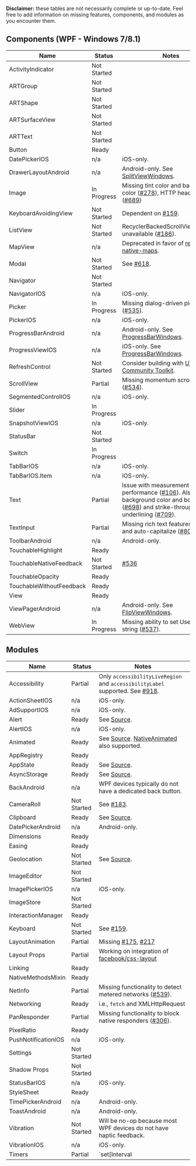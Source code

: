 **Disclaimer:** these tables are not necessarily complete or up-to-date. Feel free to add information on missing features, components, and modules as you encounter them.

## Components (WPF - Windows 7/8.1)

| Name | Status | Notes |
|------|--------|-------------|
| ActivityIndicator | Not Started |  |
| ARTGroup | Not Started |  |
| ARTShape | Not Started |  |
| ARTSurfaceView | Not Started |  |
| ARTText | Not Started |  |
| Button | Ready |  |
| DatePickerIOS | n/a | iOS-only. |
| DrawerLayoutAndroid | n/a | Android-only. See [SplitViewWindows](../ReactWindows/ReactNative/Views/Split/ReactSplitViewManager.cs). |
| Image | In Progress | Missing tint color and background color ([#278](https://github.com/ReactWindows/react-native-windows/issues/278)), HTTP headers ([#689](https://github.com/ReactWindows/react-native-windows/issues/689)) |
| KeyboardAvoidingView | Not Started | Dependent on [#159](https://github.com/ReactWindows/react-native-windows/issues/159). |
| ListView | Not Started | RecyclerBackedScrollViewManager unavailable ([#186](https://github.com/ReactWindows/react-native-windows/issues/186)). |
| MapView | n/a | Deprecated in favor of [react-native-maps](https://github.com/airbnb/react-native-maps). |
| Modal | Not Started | See [#618](https://github.com/ReactWindows/react-native-windows/issues/618). |
| Navigator | Not Started |  |
| NavigatorIOS | n/a | iOS-only. |
| Picker | In Progress | Missing dialog-driven picker ([#535](https://github.com/ReactWindows/react-native-windows/issues/535)). |
| PickerIOS | n/a | iOS-only. |
| ProgressBarAndroid | n/a | Android-only. See [ProgressBarWindows](../ReactWindows/ReactNative/Views/Progress/ReactProgressBarViewManager.cs). |
| ProgressViewIOS | n/a | iOS-only. See [ProgressBarWindows](../ReactWindows/ReactNative/Views/Progress/ReactProgressBarViewManager.cs). |
| RefreshControl | Not Started | Consider building with [UWP Community Toolkit](https://github.com/Microsoft/UWPCommunityToolkit/tree/dev/Microsoft.Toolkit.Uwp.UI.Controls/PullToRefreshListView). |
| ScrollView | Partial | Missing momentum scroll events ([#534](https://github.com/ReactWindows/react-native-windows/issues/534)). |
| SegmentedControlIOS | n/a | iOS-only. |
| Slider | In Progress |  |
| SnapshotViewIOS | n/a | iOS-only. |
| StatusBar | Not Started |  |
| Switch | In Progress |  |
| TabBarIOS | n/a | iOS-only. |
| TabBarIOS.Item | n/a | iOS-only. |
| Text | Partial | Issue with measurement performance ([#106](https://github.com/ReactWindows/react-native-windows/issues/106)). Also missing background color and borders ([#698](https://github.com/ReactWindows/react-native-windows/issues/698)) and strike-through and underlining ([#709](https://github.com/ReactWindows/react-native-windows/issues/709)). |
| TextInput | Partial | Missing rich text features ([#272](https://github.com/ReactWindows/react-native-windows/issues/272)) and auto-capitalize ([#801](https://github.com/ReactWindows/react-native-windows/issues/801)). |
| ToolbarAndroid | n/a | Android-only. |
| TouchableHighlight | Ready |  |
| TouchableNativeFeedback | Not Started | [#536](https://github.com/ReactWindows/react-native-windows/issues/536) |
| TouchableOpacity | Ready |  |
| TouchableWithoutFeedback | Ready |  |
| View | Ready |  |
| ViewPagerAndroid | n/a | Android-only. See [FlipViewWindows](../ReactWindows/ReactNative/Views/Flip/ReactFlipViewManager.cs). |
| WebView | In Progress | Missing ability to set User-Agent string ([#537](https://github.com/ReactWindows/react-native-windows/issues/537)). |

## Modules

| Name | Status | Notes |
|------|--------|-------------|
| Accessibility | Partial | Only `accessibilityLiveRegion` and `accessibilityLabel` supported. See [#918](https://github.com/ReactWindows/react-native-windows/issues/918). |
| ActionSheetIOS | n/a | iOS-only. |
| AdSupportIOS | n/a | iOS-only. |
| Alert | Ready | See [Source](../ReactWindows/ReactNative/Modules/Dialog/DialogModule.cs). |
| AlertIOS | n/a | iOS-only. |
| Animated | Ready | See [Source](../ReactWindows/ReactNative/Modules/Core/Timing.cs). [NativeAnimated](https://github.com/ReactWindows/react-native-windows/tree/master/ReactWindows/ReactNative.Shared/Animated) also supported. |
| AppRegistry | Ready |  |
| AppState | Ready | See [Source](../ReactWindows/ReactNative/Modules/AppState/AppStateModule.cs). |
| AsyncStorage | Ready | See [Source](../ReactWindows/ReactNative/Modules/Storage/AsyncStorageModule.cs). |
| BackAndroid | n/a | WPF devices typically do not have a dedicated back button. |
| CameraRoll | Not Started | See [#183](https://github.com/ReactWindows/react-native-windows/issues/183). |
| Clipboard | Ready | See [Source](../ReactWindows/ReactNative/Modules/Clipboard/ClipboardModule.cs). |
| DatePickerAndroid | n/a | Android-only. |
| Dimensions | Ready |  |
| Easing | Ready |  |
| Geolocation | Not Started | See [Source](../ReactWindows/ReactNative/Modules/Location/LocationModule.cs). |
| ImageEditor | Not Started |  |
| ImagePickerIOS | n/a | iOS-only. |
| ImageStore | Not Started |  |
| InteractionManager | Ready |  |
| Keyboard | Not Started | See [#159](https://github.com/ReactWindows/react-native-windows/issues/159). |
| LayoutAnimation | Partial | Missing [#175](https://github.com/ReactWindows/react-native-windows/issues/175), [#217](https://github.com/ReactWindows/react-native-windows/issues/217) |
| Layout Props | Partial | Working on integration of [facebook/css-layout](https://github.com/facebook/css-layout) |
| Linking | Ready |  |
| NativeMethodsMixin | Ready |  |
| NetInfo | Partial | Missing functionality to detect metered networks ([#539](https://github.com/ReactWindows/react-native-windows/issues/539)). |
| Networking | Ready | i.e., `fetch` and XMLHttpRequest |
| PanResponder | Partial | Missing functionality to block native responders ([#306](https://github.com/ReactWindows/react-native-windows/issues/306)). |
| PixelRatio | Ready |  |
| PushNotificationIOS | n/a | iOS-only. |
| Settings | Not Started |  |
| Shadow Props | Not Started |  |
| StatusBarIOS | n/a | iOS-only. |
| StyleSheet | Ready |  |
| TimePickerAndroid | n/a | Android-only. |
| ToastAndroid | n/a | Android-only. |
| Vibration | Not Started | Will be no-op because most WPF devices do not have haptic feedback. |
| VibrationIOS | n/a | iOS-only. |
| Timers | Partial | `set[Interval|Timeout]` complete, missing `requestIdleCallback` ([#917](https://github.com/ReactWindows/react-native-windows/issues/917)) |
